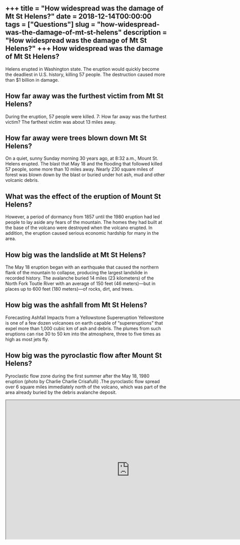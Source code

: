 +++
title = "How widespread was the damage of Mt St Helens?"
date = 2018-12-14T00:00:00
tags = ["Questions"]
slug = "how-widespread-was-the-damage-of-mt-st-helens"
description = "How widespread was the damage of Mt St Helens?"
+++
How widespread was the damage of Mt St Helens?
----------------------------------------------

Helens erupted in Washington state. The eruption would quickly become the deadliest in U.S. history, killing 57 people. The destruction caused more than $1 billion in damage.

How far away was the furthest victim from Mt St Helens?
-------------------------------------------------------

During the eruption, 57 people were killed. 7: How far away was the furthest victim? The farthest victim was about 13 miles away.

How far away were trees blown down Mt St Helens?
------------------------------------------------

On a quiet, sunny Sunday morning 30 years ago, at 8:32 a.m., Mount St. Helens erupted. The blast that May 18 and the flooding that followed killed 57 people, some more than 10 miles away. Nearly 230 square miles of forest was blown down by the blast or buried under hot ash, mud and other volcanic debris.

What was the effect of the eruption of Mount St Helens?
-------------------------------------------------------

However, a period of dormancy from 1857 until the 1980 eruption had led people to lay aside any fears of the mountain. The homes they had built at the base of the volcano were destroyed when the volcano erupted. In addition, the eruption caused serious economic hardship for many in the area.

How big was the landslide at Mt St Helens?
------------------------------------------

The May 18 eruption began with an earthquake that caused the northern flank of the mountain to collapse, producing the largest landslide in recorded history. The avalanche buried 14 miles (23 kilometers) of the North Fork Toutle River with an average of 150 feet (46 meters)—but in places up to 600 feet (180 meters)—of rocks, dirt, and trees.

How big was the ashfall from Mt St Helens?
------------------------------------------

Forecasting Ashfall Impacts from a Yellowstone Supereruption Yellowstone is one of a few dozen volcanoes on earth capable of “supereruptions” that expel more than 1,000 cubic km of ash and debris. The plumes from such eruptions can rise 30 to 50 km into the atmosphere, three to five times as high as most jets fly.

How big was the pyroclastic flow after Mount St Helens?
-------------------------------------------------------

Pyroclastic flow zone during the first summer after the May 18, 1980 eruption (photo by Charlie Charlie Crisafulli) .The pyroclastic flow spread over 6 square miles immediately north of the volcano, which was part of the area already buried by the debris avalanche deposit.

<iframe allow="accelerometer; autoplay; clipboard-write; encrypted-media; gyroscope; picture-in-picture" allowfullscreen="" class="__youtube_prefs__  epyt-is-override  no-lazyload" data-no-lazy="1" data-origheight="433" data-origwidth="770" data-skipgform_ajax_framebjll="" height="433" id="_ytid_76442" loading="lazy" src="https://www.youtube.com/embed/UK--hvgP2uY?enablejsapi=1&autoplay=0&cc_load_policy=0&cc_lang_pref=&iv_load_policy=1&loop=0&modestbranding=0&rel=1&fs=1&playsinline=0&autohide=2&theme=dark&color=red&controls=1&" title="YouTube player" width="770"></iframe>